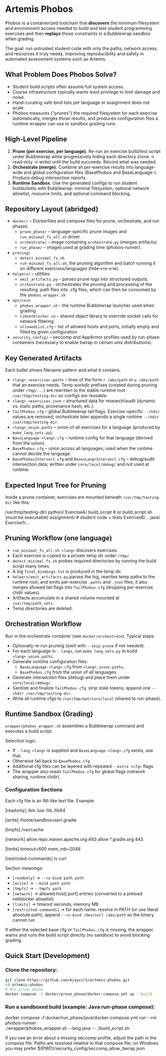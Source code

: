 # Artemis Phobos

Phobos is a containerized toolchain that **discovers** the minimum filesystem and
environment access needed to build and test student programming exercises and then
**replays** those constraints in a Bubblewrap sandbox when grading.

The goal: run untrusted student code with only the paths, network access, and resources
it truly needs, improving reproducibility and safety in automated assessment systems
such as Artemis.

## What Problem Does Phobos Solve?

- Student build scripts often assume full system access.
- Course infrastructure typically wants *least privilege* to limit damage and noise.
- Hand-curating safe bind lists per language or assignment does not scale.
- Phobos measures (\"prunes\") the required filesystem for each exercise automatically,
  merges those results, and produces configuration files a runtime wrapper can use to
  sandbox grading runs.

## High-Level Pipeline

1. **Prune (per exercise, per language).** Re-run an exercise build/test script under
   Bubblewrap while progressively hiding each directory (none → read-only → write) until
   the build succeeds. Record what was needed.
2. **Orchestrate (merge).** Combine all per-exercise results into language-wide and
   global configuration files (BasePhobos and BaseLanguage-<lang>). Produce debug
   intersection reports.
3. **Runtime Sandbox.** Use the generated configs to run student builds/tests with
   Bubblewrap: minimal filesystem, optional network allowlist, resource limits, and
   optional command blocking.

## Repository Layout (abridged)

- `docker/` – Dockerfiles and compose files for prune, orchestrate, and run phases.
  - `prune_phase/` – language-specific prune images and `run_minimal_fs_all.sh` driver.
  - `orchestrate/` – image containing `orchestrate.py` (merges artifacts).
  - `run_phase/` – images used at grading time (phobos-runner).
- `pruning/`
  - `detect_minimal_fs.sh`
  - `run_minimal_fs_all.sh`, the pruning algorithm and batch running it on different exercises/languages (hide→ro→rw).
- `helpers/` – utilities
  - `emit_artifacts.py` - parses prune logs into structured outputs.
  - `orchestrate.py` - orchestrates the pruning and processing of the resulting .path files into .cfg files, which can then be consumed by the `phobos_wrapper.sh`
- `opt/core`
  - `phobos_wrapper.sh` - the runtime Bubblewrap launcher used when grading.
  - `libnetblocker.so` - shared object library to override socket calls for network filtering
  - `allowedList.cfg` - list of allowed hosts and ports, initially empty and filled by given configuration
- `security_config/` – seccomp and AppArmor profiles used by run-phase containers (necessary to enable bwrap in certain unix distributions).

## Key Generated Artifacts

Each bullet shows filename pattern and what it contains.

- `<lang>_<exercise>.paths` – lines of the form `r /abs/path` or `w /abs/path` that an
  exercise needs. Temp workdir prefixes (created during pruning under `/tmp/...`) are
  rewritten to the stable runtime root `/var/tmp/testing-dir` so configs are reusable.
- `<lang>_<exercise>.json` – structured data for research/audit (dynamic vs. static paths,
  provenance hash, etc.).
- `TailPhobos.cfg` – global Bubblewrap tail flags. Exercise-specific `--chdir` values are
  removed; orchestrate later appends a single runtime `--chdir /var/tmp/testing-dir`.
- `<lang>_union.paths` – union of all exercises for a language (produced by `make_lang_sets.py`).
- `BaseLanguage-<lang>.cfg` – runtime config for that language (derived from the union).
- `BasePhobos.cfg` – union across all languages; used when the runtime cannot decide the
  language.
- `BasePhobosIntersect.cfg` and `Base<Lang>Intersect.cfg` – debug/audit intersection data;
  written under `core/local/debug/` and not used at runtime.

## Expected Input Tree for Pruning

Inside a prune container, exercises are mounted beneath `/var/tmp/testing-dir` like this:

/var/tmp/testing-dir/
python/
ExerciseA/
build_script # or build_script.sh (must be executable)
assignment/ # student code + tests
ExerciseB/...
java/
Exercise1/...


## Pruning Workflow (one language)

- `run_minimal_fs_all.sh <lang>` discovers exercises.
- Each exercise is copied to a private temp dir under `/tmp/`.
- `detect_minimal_fs.sh` probes required directories by running the build script many times.
- A log `final_bindings.txt` is produced in the temp dir.
- `helpers/emit_artifacts.py` parses the log, rewrites temp paths to the runtime root, and
  emits per-exercise `.paths` and `.json` files; it also merges allowed tail flags into
  `TailPhobos.cfg` (dropping per-exercise chdir values).
- Artifacts accumulate in a shared volume mounted at `/var/tmp/path_sets`.
- Temp directories are deleted.

## Orchestration Workflow

Run in the orchestrate container (see `docker/orchestrate`). Typical steps:

- Optionally re-run pruning (omit with `--skip-prune` if not needed).
- For each language in `--langs`, run `make_lang_sets.py` to build `<lang>_union.paths`.
- Generate runtime configuration files:
  - `BaseLanguage-<lang>.cfg` from `<lang>_union.paths`.
  - `BasePhobos.cfg` from the union of all languages.
- Generate intersection files (debug) and place them under `core/local/debug/`.
- Sanitize and finalize `TailPhobos.cfg`: strip stale tokens; append one `--chdir /var/tmp/testing-dir`.
- Write all runtime cfgs to `/var/tmp/opt/core/local` (shared to run-phase).

## Runtime Sandbox (Grading)

`wrapper/phobos_wrapper.sh` assembles a Bubblewrap command and executes a build script.

Selection logic:

- If `--lang <lang>` is supplied and `BaseLanguage-<lang>.cfg` exists, use that.
- Otherwise fall back to `BasePhobos.cfg`.
- Additional cfg files can be layered with repeated `--extra <cfg>` flags.
- The wrapper also reads `TailPhobos.cfg` for global flags (network sharing, runtime chdir).

### Configuration Sections

Each cfg file is an INI-like text file. Example:

[readonly]
/bin
/usr
/lib
/lib64

[write]
/home/sandboxuser/.gradle

[tmpfs]
/var/cache

[network]
allow repo.maven.apache.org:443
allow *.gradle.org:443

[limits]
timeout=600
mem_mb=2048

[restricted-commands]
ls
curl


Section meanings:

- `[readonly]` -> `--ro-bind path path`
- `[write]` -> `--bind path path`
- `[tmpfs]` -> `--tmpfs path`
- `[network]` -> allowed host[:port] entries (converted to a preload netblocker allowlist)
- `[limits]` -> timeout seconds, memory MB
- `[restricted-commands]` -> for each name: resolve in PATH (or use literal absolute path);
  append `--ro-bind /dev/null /abs/path` so the binary cannot run

If either the selected base cfg or `TailPhobos.cfg` is missing, the wrapper warns and runs
the build script directly (no sandbox) to avoid blocking grading.

## Quick Start (Development)

### Clone the repository:

```bash
git clone https://github.com/AjayvirS/artemis-phobos.git
cd artemis-phobos
# Run prune phase
docker compose -f docker/prune_phase/docker-compose.yml up --build
```

### Run a sandboxed build (example: Java run-phase compose):

docker compose -f docker/run_phase/java/docker-compose.yml run --rm phobos-runner \
  ./wrapper/phobos_wrapper.sh --lang java -- ./build_script.sh

If you see an error about a missing seccomp profile, adjust the path in the compose file.
Paths are resolved relative to that compose file; on Windows you may prefer
${PWD}/security_config/seccomp_allow_bwrap.json

